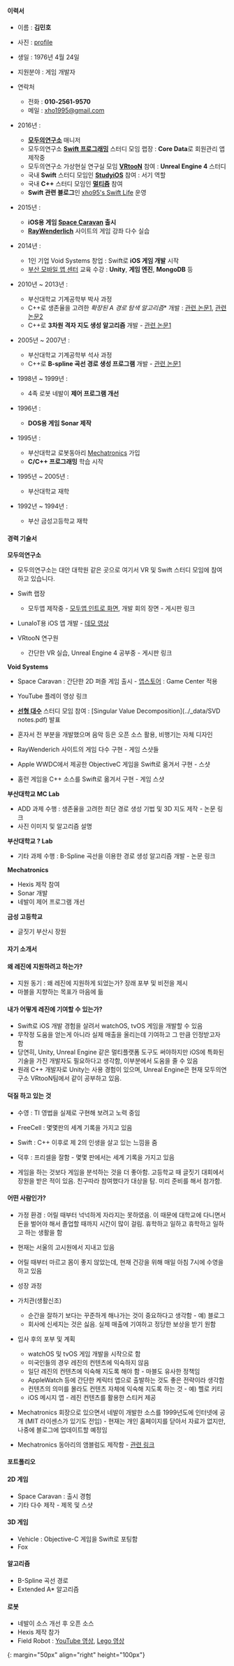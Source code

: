 #### 이력서

* 이름 : **김민호**
* 사진 : [profile]
* 생일 : 1976년 4월 24일
* 지원분야 : 게임 개발자

* 연락처
	* 전화 : **010-2561-9570**
	* 메일 : xho1995@gmail.com

* 2016년 : 
	* **[모두의연구소](http://www.modulabs.co.kr/)** 매니저
	* 모두의연구소 **[Swift 프로그래밍](http://www.modulabs.co.kr/Swift_library/848)** 스터디 모임 랩장 : **Core Data**로 회원관리 앱 제작중
	* 모두의연구소 가상현실 연구실 모임 **[VRtooN](http://www.modulabs.co.kr/Swift_library/848)** 참여 : **Unreal Engine 4** 스터디
	* 국내 **Swift** 스터디 모임인 **[StudyiOS](http://studyios.gitlab.io)** 참여 : 서기 역할
	* 국내 **C++** 스터디 모임인 **[멀티즘](http://cafe.naver.com/multism)** 참여
	* **Swift 관련 블로그**인 [xho95's Swift Life](http://xho95.github.io) 운영
* 2015년 : 
	* **iOS용 게임 [Space Caravan](https://itunes.apple.com/kr/app/space-caravan/id1011757460?mt=8) 출시**
	* **[RayWenderlich](https://www.raywenderlich.com)** 사이트의 게임 강좌 다수 실습
* 2014년 : 	
	* 1인 기업 Void Systems 창업 : Swift로 **iOS 게임 개발** 시작
	* [부산 모바일 앱 센터](http://www.bmac.kr/index.asp) 교육 수강 : **Unity**, **게임 엔진**, **MongoDB** 등
* 2010년 ~ 2013년 : 
	* 부산대학교 기계공학부 박사 과정
	* C++로 생존율을 고려한 **확장된 A* 경로 탐색 알고리즘** 개발 : [관련 논문1](http://ieeexplore.ieee.org/xpls/abs_all.jsp?arnumber=6463003), [관련 논문2](http://link.springer.com/chapter/10.1007%2F978-3-642-33503-7_59)
	* C++로 **3차원 격자 지도 생성 알고리즘** 개발 - [관련 논문1](http://ieeexplore.ieee.org/stamp/stamp.jsp?arnumber=6677377)
* 2005년 ~ 2007년 : 	
	* 부산대학교 기계공학부 석사 과정
	* C++로 **B-spline 곡선 경로 생성 프로그램** 개발 - [관련 논문1](http://ocean.kisti.re.kr/downfile/volume/icase/JOJDCV/2014/v20n2/JOJDCV_2014_v20n2_138.pdf)
* 1998년 ~ 1999년 : 
	* 4족 로봇 네발이 **제어 프로그램 개선**
* 1996년 : 
	* **DOS용 게임 Sonar 제작** 
* 1995년 : 
	* 부산대학교 로봇동아리 [Mechatronics]() 가입
	* **C/C++ 프로그래밍** 학습 시작
* 1995년 ~ 2005년 : 
	* 부산대학교 재학
* 1992년 ~ 1994년 : 
	* 부산 금성고등학교 재학

#### 경력 기술서

**모두의연구소**

* 모두의연구소는 대안 대학원 같은 곳으로 여기서 VR 및 Swift 스터디 모임에 참여하고 있습니다.

* Swift 랩장
	* 모두앱 제작중 - [모두앱 인트로 화면](https://www.youtube.com/watch?v=VVDAZ4qvbFc), 개발 회의 장면 - 게시판 링크
* LunaIoT용 iOS 앱 개발 - [데모 영상](https://www.facebook.com/xho1995/videos/984864604886273/)
* VRtooN 연구원
	* 간단한 VR 실습, Unreal Engine 4 공부중 - 게시판 링크

**Void Systems**

* Space Caravan : 간단한 2D 퍼즐 게임 출시 - [앱스토어](https://itunes.apple.com/kr/app/space-caravan/id1011757460?mt=8) : Game Center 적용
* YouTube 플레이 영상 링크

* **[선형 대수](https://www.facebook.com/groups/1045080912185263/)** 스터디 모임 참여 : [Singular Value Decomposition](../_data/SVD notes.pdf) 발표


* 혼자서 전 부분을 개발했으며 음악 등은 오픈 소스 활용, 비행기는 자체 디자인
* RayWenderich 사이트의 게임 다수 구현 - 게임 스샷들 
* Apple WWDC에서 제공한 ObjectiveC 게임을 Swift로 옮겨서 구현 - 스샷
* 홈런 게임을 C++ 소스를 Swift로 옮겨서 구현 - 게임 스샷

**부산대학교 MC Lab**

* ADD 과제 수행 : 생존율을 고려한 최단 경로 생성 기법 및 3D 지도 제작 - 논문 링크
* 사진 이미지 및 알고리즘 설명

**부산대학교 ? Lab**

* 기타 과제 수행 : B-Spline 곡선을 이용한 경로 생성 알고리즘 개발 - 논문 링크
	
**Mechatronics**

* Hexis 제작 참여
* Sonar 개발
* 네발이 제어 프로그램 개선 

**금성 고등학교**

* 글짓기 부산시 장원

#### 자기 소개서 

#### 왜 레진에 지원하려고 하는가?

* 지원 동기 : 왜 레진에 지원하게 되었는가? 장래 포부 및 비전을 제시
* 마블을 지향하는 목표가 마음에 듦

#### 내가 어떻게 레진에 기여할 수 있는가?

* Swift로 iOS 개발 경험을 살려서 watchOS, tvOS 게임을 개발할 수 있음
* 무작정 도움을 얻는게 아니라 실제 매출을 올리는데 기여하고 그 만큼 인정받고자 함
* 당연히, Unity, Unreal Engine 같은 멀티플랫폼 도구도 써야하지만 iOS에 특화된 기술을 가진 개발자도 필요하다고 생각함, 이부분에서 도움을 줄 수 있음
* 원래 C++ 개발자로 Unity는 사용 경험이 있으며, Unreal Engine은 현재 모두의연구소 VRtooN팀에서 같이 공부하고 있음.

#### 덕질 하고 있는 것

* 수영 : TI 영법을 실제로 구현해 보려고 노력 중임
* FreeCell : 몇몇판의 세계 기록을 가지고 있음
* Swift : C++ 이후로 제 2의 인생을 살고 있는 느낌을 줌
* 덕후 : 프리셀을 잘함 - 몇몇 판에서는 세계 기록을 가지고 있음

* 게임을 하는 것보다 게임을 분석하는 것을 더 좋아함. 고등학교 때 글짓기 대회에서 장원을 받은 적이 있음. 친구따라 참여했다가 대상을 탐. 미리 준비를 해서 참가함.


#### 어떤 사람인가?

* 가정 환경 : 어릴 때부터 넉넉하게 자라지는 못하였음. 이 때문에 대학교에 다니면서 돈을 벌어야 해서 졸업할 때까지 시간이 많이 걸림. 휴학하고 일하고 휴학하고 일하고 하는 생활을 함
* 현재는 서울의 고시원에서 지내고 있음

* 어릴 때부터 마르고 몸이 좋지 않았는데, 현재 건강을 위해 매일 아침 7시에 수영을 하고 있음

* 성장 과정
* 가치관(생활신조)
	* 순간을 잘하기 보다는 꾸준하게 해나가는 것이 중요하다고 생각함 - 예) 블로그
	* 회사에 신세지는 것은 싫음. 실제 매출에 기여하고 정당한 보상을 받기 원함
* 입사 후의 포부 및 계획
	* watchOS 및 tvOS 게임 개발을 시작으로 함
	* 미국인들의 경우 레진의 컨텐츠에 익숙하지 않음
	* 일단 레진의 컨텐츠에 익숙해 지도록 해야 함 - 마블도 유사한 정책임
	* AppleWatch 등에 간단한 케릭터 앱으로 출발하는 것도 좋은 전략이라 생각함
	* 컨텐츠의 의미를 몰라도 컨텐츠 자체에 익숙해 지도록 하는 것 - 예) 헬로 키티 
	* iOS 메시지 앱 - 레진 컨텐츠를 활용한 스티커 제공
	
* Mechatronics 회장으로 있으면서 네발이 개발한 소스를 1999년도에 인터넷에 공개 (MIT 라이센스가 있기도 전임) - 현재는 개인 홈페이지를 닫아서 자료가 없지만, 나중에 블로그에 업데이트할 예정임
* Mechatronics 동아리의 앰블럼도 제작함 - [관련 링크](http://mecha.namoweb.net/xe/CI)

#### 포트폴리오

#### 2D 게임 

* Space Caravan : 출시 경험
* 기타 다수 제작 - 제목 및 스샷

#### 3D 게임

* Vehicle : Objective-C 게임을 Swift로 포팅함
* Fox 

#### 알고리즘 

* B-Spline 곡선 경로
* Extended A* 알고리즘

#### 로봇

* 네발이 소스 개선 후 오픈 소스
* Hexis 제작 참가
* Field Robot : [YouTube 영상](https://www.youtube.com/watch?v=nrXtmwM93FE), [Lego 영상](https://www.youtube.com/watch?v=Wq7Q9rYvYxc)
	
[profile]: ../assets/profile.jpg
{: margin="50px" align="right" height="100px"}	











